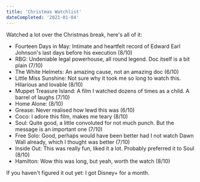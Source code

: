```yaml
---
title: 'Christmas Watchlist'
dateCompleted: '2021-01-04'
---
```


Watched a lot over the Christmas break, here's all of it:

- Fourteen Days in May: Intimate and heartfelt record of Edward Earl Johnson's last days before his execution (8/10)
- RBG: Undeniable legal powerhouse, all round legend. Doc itself is a bit plain (7/10)
- The White Helmets: An amazing cause, not an amazing doc (6/10)
- Little Miss Sunshine: Not sure why it took me so long to watch this. Hilarious and lovable (8/10)
- Muppet Treasure Island: A film I watched dozens of times as a child. A barrel of laughs (7/10)
- Home Alone: (8/10)
- Grease: Never realised how lewd this was (6/10)
- Coco: I adore this film, makes me teary (8/10)
- Soul: Quite good, a little convoluted for not much punch. But the message is an important one (7/10)
- Free Solo: Good, perhaps would have been better had I not watch Dawn Wall already, which I thought was better (7/10)
- Inside Out: This was really fun, liked it a lot. Probably preferred it to Soul (8/10)
- Hamilton: Wow this was long, but yeah, worth the watch (8/10)


If you haven't figured it out yet: I got Disney+ for a month.

